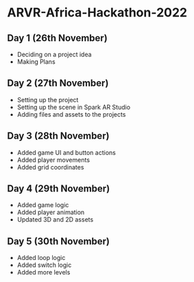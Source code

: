 # ARVR-Africa-Hackathon-2022

## Day 1 (26th November)

- Deciding on a project idea
- Making Plans

## Day 2 (27th November)

- Setting up the project
- Setting up the scene in Spark AR Studio
- Adding files and assets to the projects

## Day 3 (28th November)

- Added game UI and button actions
- Added player movements
- Added grid coordinates

## Day 4 (29th November)

- Added game logic
- Added player animation
- Updated 3D and 2D assets

## Day 5 (30th November)

- Added loop logic
- Added switch logic
- Added more levels